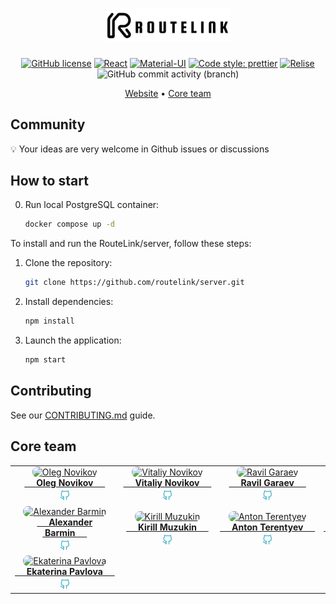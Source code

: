 <div align="center">

# [<img src="https://github.com/routelink/.github/blob/main/profile/logo.png" width="200px" alt="routelink logo" width="36px">](https://routelink.ru)

[![GitHub license](https://img.shields.io/badge/license-MIT-blue.svg)](https://github.com/routelink/server/blob/main/LICENSE)
[![React](https://img.shields.io/badge/React-blue)](https://github.com/facebook/react)
[![Material-UI](https://img.shields.io/badge/Material-UI-blue)](https://github.com/mui/material-ui)
[![Code style: prettier](https://img.shields.io/badge/code_style-prettier-ff69b4.svg)](https://github.com/prettier/prettier)
[![Relise](https://github.com/routelink/server/actions/workflows/release.yaml/badge.svg?branch=main)](https://github.com/routelink/server/releases)
![GitHub commit activity (branch)](https://img.shields.io/github/commit-activity/y/routelink/server)

[Website](https://routelink.ru) • [Core team](#core-team)

</div>

## Community

💡 Your ideas are very welcome in Github issues or discussions

## How to start

0. Run local PostgreSQL container:

   ```bash
   docker compose up -d
   ```

To install and run the RouteLink/server, follow these steps:

1. Clone the repository:

   ```bash
   git clone https://github.com/routelink/server.git
   ```

2. Install dependencies:

   ```bash
   npm install
   ```

3. Launch the application:

   ```bash
   npm start
   ```

## Contributing

See our [CONTRIBUTING.md](https://github.com/routelink/.github/blob/main/CONTRIBUTING.md) guide.

## Core team

<table>
    <tr>
       <td align="center">
            <a href="https://github.com/olegnowikow"
                ><img
                    src="https://github.com/olegnowikow.png?size=200"
                    width="100"
                    style="margin-bottom: -4px; border-radius: 8px;"
                    alt="Oleg Novikov"
                /><br /><b>&nbsp;&nbsp;&nbsp;&nbsp;&nbsp;Oleg&nbsp;Novikov&nbsp;&nbsp;&nbsp;&nbsp;&nbsp;</b></a
            >
            <div style="margin-top: 4px">
                <a href="https://github.com/olegnowikow" title="Github"
                    ><img
                        width="16"
                        src="https://raw.githubusercontent.com/MarsiBarsi/readme-icons/main/github.svg"
                /></a>
            </div>
        </td>
       <td align="center">
            <a href="https://github.com/TheKenkei"
                ><img
                    src="https://github.com/TheKenkei.png?size=200"
                    width="100"
                    style="margin-bottom: -4px; border-radius: 8px;"
                    alt="Vitaliy Novikov"
                /><br /><b>&nbsp;&nbsp;&nbsp;&nbsp;&nbsp;Vitaliy&nbsp;Novikov&nbsp;&nbsp;&nbsp;&nbsp;&nbsp;</b></a
            >
            <div style="margin-top: 4px">
                <a href="https://github.com/TheKenkei" title="Github"
                    ><img
                        width="16"
                        src="https://raw.githubusercontent.com/MarsiBarsi/readme-icons/main/github.svg"
                /></a>
            </div>
        </td>
       <td align="center">
            <a href="https://github.com/Sableuze"
                ><img
                    src="https://github.com/Sableuze.png?size=200"
                    width="100"
                    style="margin-bottom: -4px; border-radius: 8px;"
                    alt="Ravil Garaev"
                /><br /><b>&nbsp;&nbsp;&nbsp;&nbsp;&nbsp;Ravil&nbsp;Garaev&nbsp;&nbsp;&nbsp;&nbsp;&nbsp;</b></a
            >
            <div style="margin-top: 4px">
                <a href="https://github.com/Sableuze" title="Github"
                    ><img
                        width="16"
                        src="https://raw.githubusercontent.com/MarsiBarsi/readme-icons/main/github.svg"
                /></a>
            </div>
        </td>
       <td align="center">
            <a href="https://github.com/JSFSchaikaai"
                ><img
                    src="https://github.com/JSFSchaikaai.png?size=200"
                    width="100"
                    style="margin-bottom: -4px; border-radius: 8px;"
                    alt="Andrei Chaika"
                    /><br /><b>&nbsp;&nbsp;&nbsp;&nbsp;&nbsp;Andrei&nbsp;Chaika&nbsp;&nbsp;&nbsp;&nbsp;&nbsp;</b></a
            >
            <div style="margin-top: 4px">
                <a href="https://github.com/JSFSchaikaai" title="Github"
                    ><img
                        width="16"
                        src="https://raw.githubusercontent.com/MarsiBarsi/readme-icons/main/github.svg"
                /></a>
            </div>
        </td>
        </tr>
        <tr>
       <td align="center">
            <a href="https://github.com/alexander-barmin"
                ><img
                    src="https://github.com/alexander-barmin.png?size=200"
                    width="100"
                    style="margin-bottom: -4px; border-radius: 8px;"
                    alt="Alexander Barmin"
                /><br /><b>&nbsp;&nbsp;&nbsp;&nbsp;&nbsp;Alexander &nbsp;Barmin&nbsp;&nbsp;&nbsp;&nbsp;&nbsp;</b></a
            >
            <div style="margin-top: 4px">
                <a href="https://github.com/alexander-barmin" title="Github"
                    ><img
                        width="16"
                        src="https://raw.githubusercontent.com/MarsiBarsi/readme-icons/main/github.svg"
                /></a>
            </div>
        </td>
       <td align="center">
            <a href="https://github.com/kirill-k939"
                ><img
                    src="https://github.com/kirill-k939.png?size=200"
                    width="100"
                    style="margin-bottom: -4px; border-radius: 8px;"
                    alt="Kirill Muzukin"
                /><br /><b>&nbsp;&nbsp;&nbsp;&nbsp;&nbsp;Kirill&nbsp;Muzukin&nbsp;&nbsp;&nbsp;&nbsp;&nbsp;</b></a
            >
            <div style="margin-top: 4px">
                <a href="https://github.com/kirill-k939" title="Github"
                    ><img
                        width="16"
                        src="https://raw.githubusercontent.com/MarsiBarsi/readme-icons/main/github.svg"
                /></a>
            </div>
        </td>
       <td align="center">
            <a href="https://github.com/SaintCAF"
                ><img
                    src="https://github.com/SaintCAF.png?size=200"
                    width="100"
                    style="margin-bottom: -4px; border-radius: 8px;"
                    alt="Anton Terentyev"
                /><br /><b>&nbsp;&nbsp;&nbsp;&nbsp;&nbsp;Anton&nbsp;Terentyev&nbsp;&nbsp;&nbsp;&nbsp;&nbsp;</b></a
            >
            <div style="margin-top: 4px">
                <a href="https://github.com/SaintCAF" title="Github"
                    ><img
                        width="16"
                        src="https://raw.githubusercontent.com/MarsiBarsi/readme-icons/main/github.svg"
                /></a>
            </div>
        </td>
       <td align="center">
            <a href="https://github.com/alextsiklis"
                ><img
                    src="https://github.com/alextsiklis.png?size=200"
                    width="100"
                    style="margin-bottom: -4px; border-radius: 8px;"
                    alt="Alexander Tsiklis"
                /><br /><b>&nbsp;&nbsp;&nbsp;&nbsp;&nbsp;Alexander&nbsp;Tsiklis&nbsp;&nbsp;&nbsp;&nbsp;&nbsp;</b></a
            >
            <div style="margin-top: 4px">
                <a href="https://github.com/alextsiklis" title="Github"
                    ><img
                        width="16"
                        src="https://raw.githubusercontent.com/MarsiBarsi/readme-icons/main/github.svg"
                /></a>
            </div>
        </td>
    </tr>
    <tr>
        <td align="center">
            <a href="https://github.com/ekaterina-pa"
                ><img
                    src="https://github.com/ekaterina-pa.png?size=200"
                    width="100"
                    style="margin-bottom: -4px; border-radius: 8px;"
                    alt="Ekaterina Pavlova"
                /><br /><b>&nbsp;&nbsp;&nbsp;&nbsp;&nbsp;Ekaterina&nbsp;Pavlova&nbsp;&nbsp;&nbsp;&nbsp;&nbsp;</b></a
            >
            <div style="margin-top: 4px">
                <a href="https://github.com/ekaterina-pa" title="Github"
                    ><img
                        width="16"
                        src="https://raw.githubusercontent.com/MarsiBarsi/readme-icons/main/github.svg"
                /></a>
            </div>
        </td>
    </tr>
</table>
